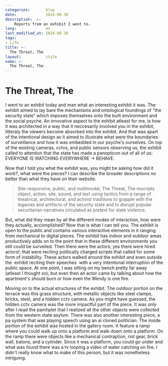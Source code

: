 ```yaml
---
categories:       blog
date:             2024-08-30
description:  >-
    Reports from an exhibit I went to.
lang:             en
last_modified_at: 2024-08-30
tags:
- Life
title: >-
  The Threat, The        
layout:           style
name: >-
  The Threat, The        
---
```


# The Threat, The      

I went to an exhibit today and man what an interesting exhibit it was. The exhibit aimed to lay bare the mechanisms and ontological foundings of "the security state" which imposes themselves onto the built environment and the social psyche. An innovative aspect to the exhibit atleast for me, is how it was architected in a way that it neccesarily involved you in the exhibit, litteraly the viewers become absorbed into the exhibit. And that was apart of the intentional design as it aimed to illustrate what were the boundaries of surveillance and how it was embedded in our psyche's ourselves. On top of the existing cameras, cctvs, and public sensors observing us, the exhibit called to attention that the state has made a panopticon out of all of us: EVERYONE IS WATCHING EVERYWHERE -> BEHAVE. 

Now that I told you what the exhibit was, you might be asking how did it work?, what were the pieces? I can describe the broader descriptions no better than what they have on their website. 

> Site-responsive, public, and multimodal, The Threat, The rescripts object, action, site, sound, and text using tactics from a range of theatrical, architectural, and activist traditions to grapple with the legacies and artifacts of the security state and to disrupt popular securitarian narratives circulated as pretext for state violence.

But, what did they mean by all the different modes of interaction, how were they actually, accomplished? Now that is what I can tell you. The exhibit is open to the public and contains various interactive elements in it ranging from mechanical to digital pieces. The exhibit has indoor and outdoor areas productively adds on to the point that in these different environments you still could be surveiled. Then there were the actors; yes there were hired actors!; that were reciting politically charged scripts that called for some form of instability. These actors walked around the exhibit and even outside the  exhibit reciting their speeches  with a very intentional interruption of the public space. At one point, I was sitting on my bench pretty far away (atleast I thought so), but even then an actor came by talking about how the apartment's should burn or how even the Wendy is one fire. 

Moving on to the actual structures of the exhibit. The outdoor portion on the terrace was this grass structure, with metallic objects like steel clamps, bricks, steel, and a hidden cctv camera. As you might have guessed, the hidden cctv camera was the more impactful part of the piece. It was only after I read the pamhplet that I realized all the other objects were collected from the western state asylum. There was also another interesting piece, a pa system that was playing speech using an ai cloned politician. The inside portion of the exhibit was hosted in the gallery room. It feature a ramp where you could walk up onto a platform and walk down onto a platform. On the ramp there were objects like a mechanical contraption, riot gear, brick wall, batons, and a cylinder. Since it was a platform, you could go under and what was found there was a tv looping a video of water catching on fire. I didn't really know what to make of this person, but it was nonetheless intriguing.